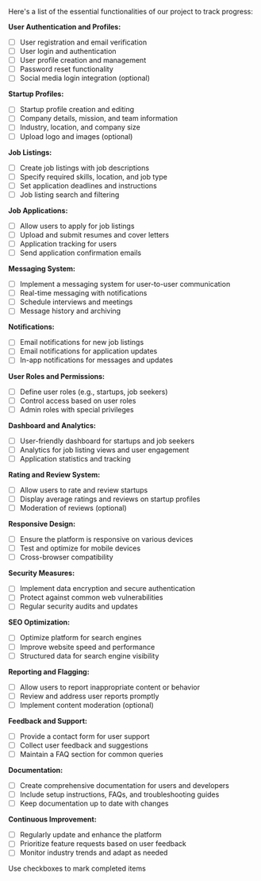 Here's a list of the essential functionalities of our project to track progress:

**User Authentication and Profiles:**
- [ ] User registration and email verification
- [ ] User login and authentication
- [ ] User profile creation and management
- [ ] Password reset functionality
- [ ] Social media login integration (optional)

**Startup Profiles:**
- [ ] Startup profile creation and editing
- [ ] Company details, mission, and team information
- [ ] Industry, location, and company size
- [ ] Upload logo and images (optional)

**Job Listings:**
- [ ] Create job listings with job descriptions
- [ ] Specify required skills, location, and job type
- [ ] Set application deadlines and instructions
- [ ] Job listing search and filtering

**Job Applications:**
- [ ] Allow users to apply for job listings
- [ ] Upload and submit resumes and cover letters
- [ ] Application tracking for users
- [ ] Send application confirmation emails

**Messaging System:**
- [ ] Implement a messaging system for user-to-user communication
- [ ] Real-time messaging with notifications
- [ ] Schedule interviews and meetings
- [ ] Message history and archiving

**Notifications:**
- [ ] Email notifications for new job listings
- [ ] Email notifications for application updates
- [ ] In-app notifications for messages and updates

**User Roles and Permissions:**
- [ ] Define user roles (e.g., startups, job seekers)
- [ ] Control access based on user roles
- [ ] Admin roles with special privileges

**Dashboard and Analytics:**
- [ ] User-friendly dashboard for startups and job seekers
- [ ] Analytics for job listing views and user engagement
- [ ] Application statistics and tracking

**Rating and Review System:**
- [ ] Allow users to rate and review startups
- [ ] Display average ratings and reviews on startup profiles
- [ ] Moderation of reviews (optional)

**Responsive Design:**
- [ ] Ensure the platform is responsive on various devices
- [ ] Test and optimize for mobile devices
- [ ] Cross-browser compatibility

**Security Measures:**
- [ ] Implement data encryption and secure authentication
- [ ] Protect against common web vulnerabilities
- [ ] Regular security audits and updates

**SEO Optimization:**
- [ ] Optimize platform for search engines
- [ ] Improve website speed and performance
- [ ] Structured data for search engine visibility

**Reporting and Flagging:**
- [ ] Allow users to report inappropriate content or behavior
- [ ] Review and address user reports promptly
- [ ] Implement content moderation (optional)

**Feedback and Support:**
- [ ] Provide a contact form for user support
- [ ] Collect user feedback and suggestions
- [ ] Maintain a FAQ section for common queries

**Documentation:**
- [ ] Create comprehensive documentation for users and developers
- [ ] Include setup instructions, FAQs, and troubleshooting guides
- [ ] Keep documentation up to date with changes

**Continuous Improvement:**
- [ ] Regularly update and enhance the platform
- [ ] Prioritize feature requests based on user feedback
- [ ] Monitor industry trends and adapt as needed

Use checkboxes to mark completed items

